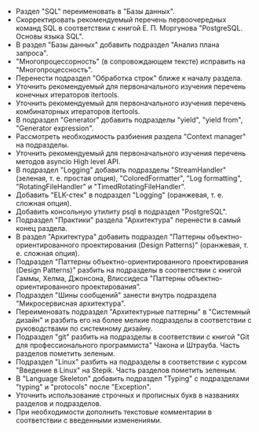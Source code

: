 - Раздел "SQL" переименовать в "Базы данных".  
- Скорректировать рекомендуемый перечень первоочередных команд SQL в соответствии с книгой Е. П. Моргунова "PostgreSQL. Основы языка SQL".  
- В раздел "Базы данных" добавить подраздел "Анализ плана запроса".  
- "Многопроцессорность" (в сопровождающем тексте) исправить на "Многопроцессность".  
- Перенести подраздел "Обработка строк" ближе к началу раздела.  
- Уточнить рекомендуемый для первоначального изучения перечень конечных итераторов itertools.  
- Уточнить рекомендуемый для первоначального изучения перечень комбинаторных итераторов itertools.  
- В подраздел "Generator" добавить подразделы "yield", "yield from", "Generator expression".  
- Рассмотреть необходимость разбиения раздела "Context manager" на подразделы.  
- Уточнить рекомендуемый для первоначального изучения перечень методов asyncio High level API.  
- В подраздел "Logging" добавить подразделы "StreamHandler" (зеленая, т. е. простая опция), "ColoredFormatter", "Log formatting", "RotatingFileHandler" и "TimedRotatingFileHandler".  
- Добавить "ELK-стек" в подраздел "Logging" (оранжевая, т. е. сложная опция).  
- Добавить консольную утилиту psql в подраздел "PostgreSQL".  
- Подраздел "Практики" раздела "Архитектура" перенести в самый конец раздела.  
- В раздел "Архитектура" добавить подраздел "Паттерны объектно-ориентированного проектирования (Design Patterns)" (оранжевая, т. е. сложная опция).  
- Подраздел "Паттерны объектно-ориентированного проектирования (Design Patterns)" разбить на подразделы в соответствии с книгой Гаммы, Хелма, Джонсона, Влиссидеса "Паттерны объектно-ориентированного проектирования".  
- Подраздел "Шины сообщений" занести внутрь подраздела "Микросервисная архитектура".  
- Переименовать подраздел "Архитектурные паттерны" в "Системный дизайн" и разбить его на более мелкие подразделы в соответствии с руководствами по системному дизайну.  
- Подраздел "git" разбить на подразделы в соответствии с книгой "Git для профессионального программиста" Чакона и Штрауба. Часть разделов пометить зеленым.  
- Подраздел "Linux" разбить на подразделы в соответствии с курсом "Введение в Linux" на Stepik. Часть разделов пометить зеленым.  
- В "Language Skeleton" добавить подраздел "Typing" с подразделами "typing" и "protocols" после "Exception".  
- Уточнить использование строчных и прописных букв в названиях разделов и подразделов.  
- При необходимости дополнить текстовые комментарии в соответствии с введенными изменениями.  
